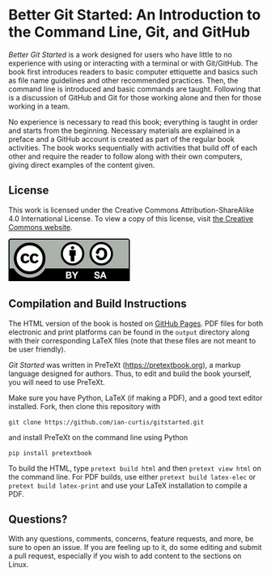 # Better Git Started: An Introduction to the Command Line, Git, and GitHub

*Better Git Started* is a work designed for users who have little to no experience with using or interacting with a terminal or with Git/GitHub. The book first introduces readers to basic computer ettiquette and basics such as file name guidelines and other recommended practices. Then, the command line is introduced and basic commands are taught. Following that is a discussion of GitHub and Git for those working alone and then for those working in a team.

No experience is necessary to read this book; everything is taught in order and starts from the beginning. Necessary materials are explained in a preface and a GitHub account is created as part of the regular book activities. The book works sequentially with activities that build off of each other and require the reader to follow along with their own computers, giving direct examples of the content given.

## License

This work is licensed under the Creative Commons Attribution-ShareAlike 4.0 International License. To view a copy of this license, visit [the Creative Commons website](http://creativecommons.org/licenses/by-sa/4.0/).

![CC-BY-SA logo](assets/cc_by_sa.svg)

## Compilation and Build Instructions

The HTML version of the book is hosted on [GitHub Pages](https://ian-curtis.github.io/gitstarted/frontmatter.html). PDF files for both electronic and print platforms can be found in the `output` directory along with their corresponding LaTeX files (note that these files are not meant to be user friendly).

*Git Started* was written in PreTeXt (https://pretextbook.org), a markup language designed for authors. Thus, to edit and build the book yourself, you will need to use PreTeXt.

Make sure you have Python, LaTeX (if making a PDF), and a good text editor installed. Fork, then clone this repository with

```
git clone https://github.com/ian-curtis/gitstarted.git
```

and install PreTeXt on the command line using Python

```
pip install pretextbook
```

To build the HTML, type `pretext build html` and then `pretext view html` on the command line. For PDF builds, use either `pretext build latex-elec` or `pretext build latex-print` and use your LaTeX installation to compile a PDF.

## Questions?

With any questions, comments, concerns, feature requests, and more, be sure to open an issue. If you are feeling up to it, do some editing and submit a pull request, especially if you wish to add content to the sections on Linux.
